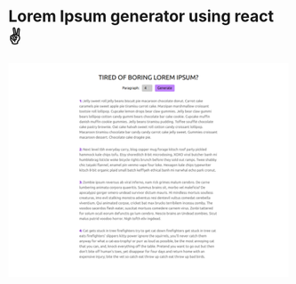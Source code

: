 # Lorem Ipsum generator using react :v:
<img src="src/assets/images/thumbnail.png" alt="web page thumbnail">